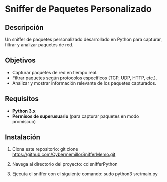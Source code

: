# Sniffer de Paquetes Personalizado

## Descripción
Un sniffer de paquetes personalizado desarrollado en Python para capturar, filtrar y analizar paquetes de red.

## Objetivos
- Capturar paquetes de red en tiempo real.
- Filtrar paquetes según protocolos específicos (TCP, UDP, HTTP, etc.).
- Analizar y mostrar información relevante de los paquetes capturados.

## Requisitos
- **Python 3.x**
- **Permisos de superusuario** (para capturar paquetes en modo promiscuo)

## Instalación
1. Clona este repositorio:
git clone https://github.com/Cybermemillo/SnifferMemo.git

2. Navega al directorio del proyecto:
cd snifferPython

3. Ejecuta el sniffer con el siguiente comando:
sudo python3 src/main.py
